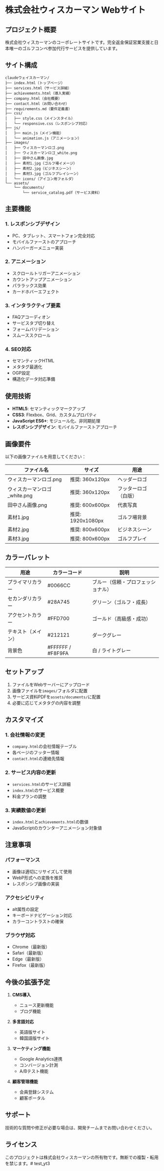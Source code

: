 # 株式会社ウィスカーマン Webサイト

## プロジェクト概要

株式会社ウィスカーマンのコーポレートサイトです。完全返金保証営業支援と日本唯一のゴルフコンペ参加代行サービスを提供しています。

## サイト構成

```
claudeウェイスカーマン/
├── index.html（トップページ）
├── services.html（サービス詳細）
├── achievements.html（導入実績）
├── company.html（会社概要）
├── contact.html（お問い合わせ）
├── requirements.md（要件定義書）
├── css/
│   ├── style.css（メインスタイル）
│   └── responsive.css（レスポンシブ対応）
├── js/
│   ├── main.js（メイン機能）
│   └── animation.js（アニメーション）
├── images/
│   ├── ウィスカーマンロゴ.png
│   ├── ウィスカーマンロゴ_white.png
│   ├── 田中さん画像.jpg
│   ├── 素材1.jpg（ゴルフ場イメージ）
│   ├── 素材2.jpg（ビジネスシーン）
│   ├── 素材3.jpg（ゴルフプレイシーン）
│   └── icons/（アイコン用フォルダ）
└── assets/
    └── documents/
        └── service_catalog.pdf（サービス資料）
```

## 主要機能

### 1. レスポンシブデザイン
- PC、タブレット、スマートフォン完全対応
- モバイルファーストのアプローチ
- ハンバーガーメニュー実装

### 2. アニメーション
- スクロールトリガーアニメーション
- カウントアップアニメーション
- パララックス効果
- カードホバーエフェクト

### 3. インタラクティブ要素
- FAQアコーディオン
- サービスタブ切り替え
- フォームバリデーション
- スムーススクロール

### 4. SEO対応
- セマンティックHTML
- メタタグ最適化
- OGP設定
- 構造化データ対応準備

## 使用技術

- **HTML5**: セマンティックマークアップ
- **CSS3**: Flexbox、Grid、カスタムプロパティ
- **JavaScript ES6+**: モジュール化、非同期処理
- **レスポンシブデザイン**: モバイルファーストアプローチ

## 画像要件

以下の画像ファイルを用意してください：

| ファイル名 | サイズ | 用途 |
|-----------|-------|------|
| ウィスカーマンロゴ.png | 推奨: 360x120px | ヘッダーロゴ |
| ウィスカーマンロゴ_white.png | 推奨: 360x120px | フッターロゴ（白版） |
| 田中さん画像.png | 推奨: 600x600px | 代表写真 |
| 素材1.jpg | 推奨: 1920x1080px | ゴルフ場背景 |
| 素材2.jpg | 推奨: 800x600px | ビジネスシーン |
| 素材3.jpg | 推奨: 800x600px | ゴルフプレイ |

## カラーパレット

| 用途 | カラーコード | 説明 |
|------|-------------|------|
| プライマリカラー | #0066CC | ブルー（信頼・プロフェッショナル） |
| セカンダリカラー | #28A745 | グリーン（ゴルフ・成長） |
| アクセントカラー | #FFD700 | ゴールド（高級感・成功） |
| テキスト（メイン） | #212121 | ダークグレー |
| 背景色 | #FFFFFF / #F8F9FA | 白 / ライトグレー |

## セットアップ

1. ファイルをWebサーバーにアップロード
2. 画像ファイルを`images/`フォルダに配置
3. サービス資料PDFを`assets/documents/`に配置
4. 必要に応じてメタタグの内容を調整

## カスタマイズ

### 1. 会社情報の変更
- `company.html`の会社情報テーブル
- 各ページのフッター情報
- `contact.html`の連絡先情報

### 2. サービス内容の更新
- `services.html`のサービス詳細
- `index.html`のサービス概要
- 料金プランの調整

### 3. 実績数値の更新
- `index.html`と`achievements.html`の数値
- JavaScriptのカウンターアニメーション対象値

## 注意事項

### パフォーマンス
- 画像は適切にリサイズして使用
- WebP形式への変換を推奨
- レスポンシブ画像の実装

### アクセシビリティ
- alt属性の設定
- キーボードナビゲーション対応
- カラーコントラストの確保

### ブラウザ対応
- Chrome（最新版）
- Safari（最新版）
- Edge（最新版）
- Firefox（最新版）

## 今後の拡張予定

1. **CMS導入**
   - ニュース更新機能
   - ブログ機能

2. **多言語対応**
   - 英語版サイト
   - 韓国語版サイト

3. **マーケティング機能**
   - Google Analytics連携
   - コンバージョン計測
   - A/Bテスト機能

4. **顧客管理機能**
   - 会員登録システム
   - 顧客ポータル

## サポート

技術的な質問や修正が必要な場合は、開発チームまでお問い合わせください。

## ライセンス

このプロジェクトは株式会社ウィスカーマンの所有物です。無断での複製・転用を禁じます。# test_yt3
